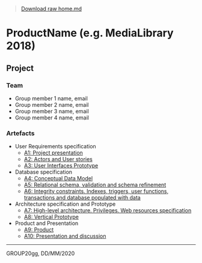 > [Download raw home.md](uploads/b06b6bdacfba58a40bd1fab3d1cd051c/home.md)

# ProductName (e.g. MediaLibrary 2018)

## Project

### Team

* Group member 1 name, email
* Group member 2 name, email
* Group member 3 name, email
* Group member 4 name, email

### Artefacts

* User Requirements specification
  * [A1: Project presentation](a1)
  * [A2: Actors and User stories](a2)
  * [A3: User Interfaces Prototype](a3)
* Database specification
  * [A4: Conceptual Data Model](a4)
  * [A5: Relational schema, validation and schema refinement](a5)
  * [A6: Integrity constraints. Indexes, triggers, user functions, transactions and database populated with data](a6)
* Architecture specification and Prototype
  * [A7: High-level architecture. Privileges. Web resources specification](a7)
  * [A8: Vertical Prototype](a8)
* Product and Presentation
  * [A9: Product](a9)
  * [A10: Presentation and discussion](a10)

***
GROUP20gg, DD/MM/2020